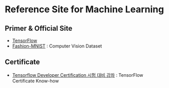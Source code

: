# Reference Site for Machine Learning  

## Primer & Official Site

- [TensorFlow](https://www.tensorflow.org/)
- [Fashion-MNIST](https://github.com/zalandoresearch/fashion-mnist) : Computer Vision Dataset

## Certificate

- [Tensorflow Developer Certification 시험 대비 강좌](https://teddylee777.github.io/thoughts/tensorflow-2-certification) : TensorFlow Certificate Know-how   

